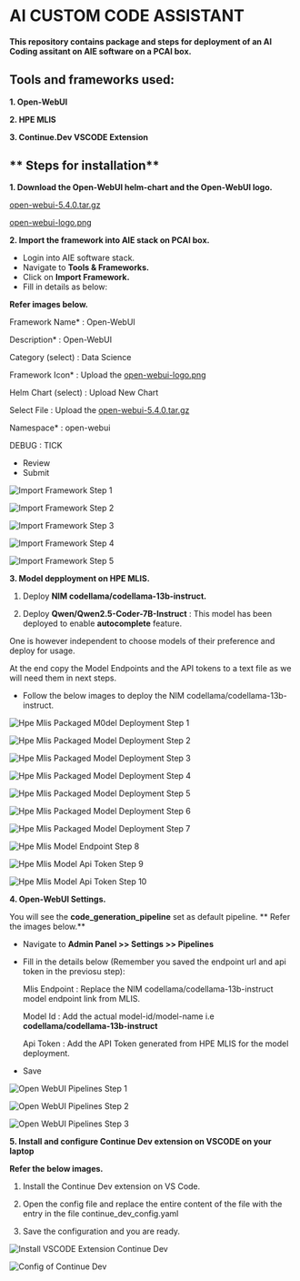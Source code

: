 # **AI CUSTOM CODE ASSISTANT**

#### This repository contains package and steps for deployment of an AI Coding assitant on AIE software on a PCAI box.

## **Tools and frameworks used:**

**1. Open-WebUI**

**2. HPE MLIS**

**3. Continue.Dev VSCODE Extension**

## ** Steps for installation**

**1. Download the Open-WebUI helm-chart and the Open-WebUI logo.**

[open-webui-5.4.0.tar.gz](https://github.com/ai-solution-eng/ai-solution-demos/blob/main/ai-custom-code-assistant/open-webui-5.4.0.tar.gz)

[open-webui-logo.png](https://github.com/ai-solution-eng/ai-solution-demos/blob/main/ai-custom-code-assistant/open-webui-logo.png)

**2. Import the framework into AIE stack on PCAI box.**

- Login into AIE software stack.
- Navigate to **Tools & Frameworks.**
- Click on **Import Framework.**
- Fill in details as below:
  
**Refer images below.**
  
  Framework Name*      : Open-WebUI
  
  Description*         : Open-WebUI
  
  Category (select)    : Data Science
  
  Framework Icon*      : Upload the [open-webui-logo.png](https://github.com/ai-solution-eng/ai-solution-demos/blob/main/ai-custom-code-assistant/open-webui-logo.png)
  
  Helm Chart (select)  : Upload New Chart
  
  Select File          : Upload the [open-webui-5.4.0.tar.gz](https://github.com/ai-solution-eng/ai-solution-demos/blob/main/ai-custom-code-assistant/open-webui-5.4.0.tar.gz)
  
  Namespace*           : open-webui
  
  DEBUG                : TICK
  
- Review
- Submit

![Import Framework Step 1](https://github.com/ai-solution-eng/ai-solution-demos/blob/main/ai-custom-code-assistant/images/import_framework_step_1.PNG)

![Import Framework Step 2](https://github.com/ai-solution-eng/ai-solution-demos/blob/main/ai-custom-code-assistant/images/import_framework_step_2.PNG)

![Import Framework Step 3](https://github.com/ai-solution-eng/ai-solution-demos/blob/main/ai-custom-code-assistant/images/import_framework_step_3.PNG)

![Import Framework Step 4](https://github.com/ai-solution-eng/ai-solution-demos/blob/main/ai-custom-code-assistant/images/import_framework_step_4.PNG)

![Import Framework Step 5](https://github.com/ai-solution-eng/ai-solution-demos/blob/main/ai-custom-code-assistant/images/import_framework_step_5.PNG)

**3. Model depployment on HPE MLIS.**

1. Deploy **NIM codellama/codellama-13b-instruct.**

2. Deploy **Qwen/Qwen2.5-Coder-7B-Instruct** :  This model has been deployed to enable **autocomplete** feature.

One is however independent to choose models of their preference and deploy for usage.

At the end copy the Model Endpoints and the API tokens to a text file as we will need them in next steps.

- Follow the below images to deploy the NIM codellama/codellama-13b-instruct.

![Hpe Mlis Packaged M0del Deployment Step 1](https://github.com/ai-solution-eng/ai-solution-demos/blob/main/ai-custom-code-assistant/images/hpe_mlis_packaged_model_deployment_step_1.PNG)

![Hpe Mlis Packaged Model Deployment Step 2](https://github.com/ai-solution-eng/ai-solution-demos/blob/main/ai-custom-code-assistant/images/hpe_mlis_packaged_model_deployment_step_2.PNG)

![Hpe Mlis Packaged Model Deployment Step 3](https://github.com/ai-solution-eng/ai-solution-demos/blob/main/ai-custom-code-assistant/images/hpe_mlis_packaged_model_deployment_step_3.PNG)

![Hpe Mlis Packaged Model Deployment Step 4](https://github.com/ai-solution-eng/ai-solution-demos/blob/main/ai-custom-code-assistant/images/hpe_mlis_packaged_model_deployment_step_4.PNG)

![Hpe Mlis Packaged Model Deployment Step 5](https://github.com/ai-solution-eng/ai-solution-demos/blob/main/ai-custom-code-assistant/images/hpe_mlis_packaged_model_deployment_step_5.PNG)

![Hpe Mlis Packaged Model Deployment Step 6](https://github.com/ai-solution-eng/ai-solution-demos/blob/main/ai-custom-code-assistant/images/hpe_mlis_packaged_model_deployment_step_6.PNG)

![Hpe Mlis Packaged Model Deployment Step 7](https://github.com/ai-solution-eng/ai-solution-demos/blob/main/ai-custom-code-assistant/images/hpe_mlis_packaged_model_deployment_step_7.PNG)

![Hpe Mlis Model Endpoint Step 8](https://github.com/ai-solution-eng/ai-solution-demos/blob/main/ai-custom-code-assistant/images/hpe_mlis_model_endpoint_step_8.PNG)

![Hpe Mlis Model Api Token Step 9](https://github.com/ai-solution-eng/ai-solution-demos/blob/main/ai-custom-code-assistant/images/hpe_mlis_api_token_step_9.PNG)

![Hpe Mlis Model Api Token Step 10](https://github.com/ai-solution-eng/ai-solution-demos/blob/main/ai-custom-code-assistant/images/hpe_mlis_api_token_step_10.PNG)

**4. Open-WebUI Settings.**

You will see the **code_generation_pipeline** set as default pipeline.
** Refer the images below.**

- Navigate to **Admin Panel >> Settings >> Pipelines**

- Fill in the details below (Remember you saved the endpoint url and api token in the previosu step):

  Mlis Endpoint : Replace the NIM codellama/codellama-13b-instruct model endpoint link from MLIS.
  
  Model Id      : Add the actual model-id/model-name i.e **codellama/codellama-13b-instruct**

  Api Token     : Add the API Token generated from HPE MLIS for the model deployment.

- Save

![Open WebUI Pipelines Step 1](https://github.com/ai-solution-eng/ai-solution-demos/blob/main/ai-custom-code-assistant/images/open_webui_pipelines_step_1.PNG)

![Open WebUI Pipelines Step 2](https://github.com/ai-solution-eng/ai-solution-demos/blob/main/ai-custom-code-assistant/images/open_webui_pipelines_step_2.PNG)

![Open WebUI Pipelines Step 3](https://github.com/ai-solution-eng/ai-solution-demos/blob/main/ai-custom-code-assistant/images/open_webui_pipelines_step_3.PNG)

**5. Install and configure Continue Dev extension on VSCODE on your laptop**

**Refer the below images.**

1. Install the Continue Dev extension on VS Code.

2. Open the config file and replace the entire content of the file with the entry in the file continue_dev_config.yaml

3. Save the configuration and you are ready.

![Install VSCODE Extension Continue Dev](https://github.com/ai-solution-eng/ai-solution-demos/blob/main/ai-custom-code-assistant/images/install_vscode_extension_continue_dev.PNG)

![Config of Continue Dev](https://github.com/ai-solution-eng/ai-solution-demos/blob/main/ai-custom-code-assistant/images/config_vscode_extension_continue_dev.PNG)

  






